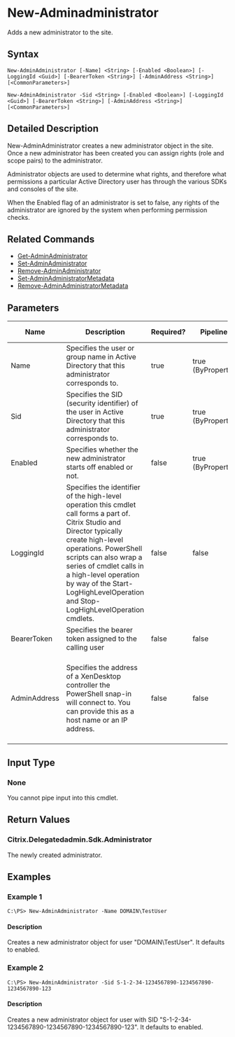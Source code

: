 ﻿
# New-Adminadministrator
Adds a new administrator to the site.
## Syntax
```
New-AdminAdministrator [-Name] <String> [-Enabled <Boolean>] [-LoggingId <Guid>] [-BearerToken <String>] [-AdminAddress <String>] [<CommonParameters>]

New-AdminAdministrator -Sid <String> [-Enabled <Boolean>] [-LoggingId <Guid>] [-BearerToken <String>] [-AdminAddress <String>] [<CommonParameters>]
```
## Detailed Description
New-AdminAdministrator creates a new administrator object in the site. Once a new administrator has been created you can assign rights (role and scope pairs) to the administrator.

Administrator objects are used to determine what rights, and therefore what permissions a particular Active Directory user has through the various SDKs and consoles of the site.

When the Enabled flag of an administrator is set to false, any rights of the administrator are ignored by the system when performing permission checks.


## Related Commands

* [Get-AdminAdministrator](../Get-AdminAdministrator/)
* [Set-AdminAdministrator](../Set-AdminAdministrator/)
* [Remove-AdminAdministrator](../Remove-AdminAdministrator/)
* [Set-AdminAdministratorMetadata](../Set-AdminAdministratorMetadata/)
* [Remove-AdminAdministratorMetadata](../Remove-AdminAdministratorMetadata/)
## Parameters
| Name   | Description | Required? | Pipeline Input | Default Value |
| --- | --- | --- | --- | --- |
| Name | Specifies the user or group name in Active Directory that this administrator corresponds to. | true | true (ByPropertyName) |  |
| Sid | Specifies the SID (security identifier) of the user in Active Directory that this administrator corresponds to. | true | true (ByPropertyName) |  |
| Enabled | Specifies whether the new administrator starts off enabled or not. | false | true (ByPropertyName) | True |
| LoggingId | Specifies the identifier of the high-level operation this cmdlet call forms a part of. Citrix Studio and Director typically create high-level operations. PowerShell scripts can also wrap a series of cmdlet calls in a high-level operation by way of the Start-LogHighLevelOperation and Stop-LogHighLevelOperation cmdlets. | false | false |  |
| BearerToken | Specifies the bearer token assigned to the calling user | false | false |  |
| AdminAddress | Specifies the address of a XenDesktop controller the PowerShell snap-in will connect to. You can provide this as a host name or an IP address. | false | false | Localhost. Once a value is provided by any cmdlet, this value becomes the default. |

## Input Type

### None
You cannot pipe input into this cmdlet.
## Return Values

### Citrix.Delegatedadmin.Sdk.Administrator
The newly created administrator.
## Examples

### Example 1
```
C:\PS> New-AdminAdministrator -Name DOMAIN\TestUser
```
#### Description
Creates a new administrator object for user "DOMAIN\\TestUser". It defaults to enabled.
### Example 2
```
C:\PS> New-AdminAdministrator -Sid S-1-2-34-1234567890-1234567890-1234567890-123
```
#### Description
Creates a new administrator object for user with SID "S-1-2-34-1234567890-1234567890-1234567890-123". It defaults to enabled.
